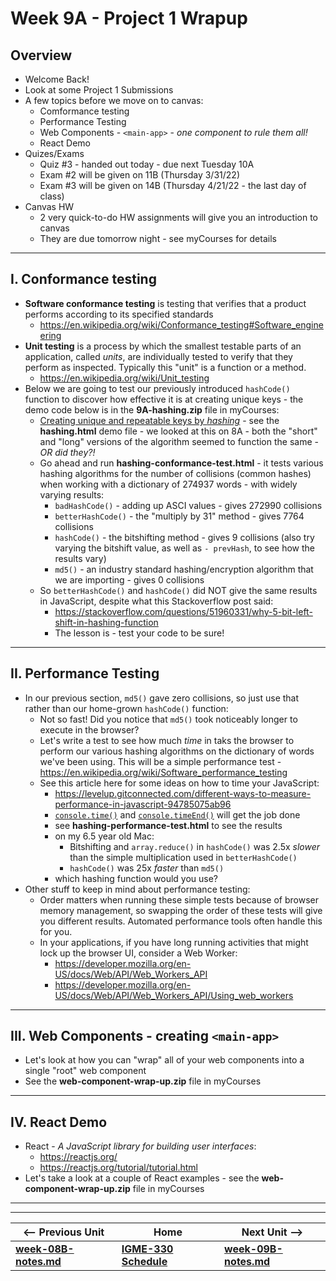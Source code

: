 # Week 9A - Project 1 Wrapup

## Overview

- Welcome Back!
- Look at some Project 1 Submissions
- A few topics before we move on to canvas:
  - Comformance testing
  - Performance Testing
  - Web Components - `<main-app>` - *one component to rule them all!*
  - React Demo
- Quizes/Exams
  - Quiz #3 - handed out today - due next Tuesday 10A
  - Exam #2 will be given on 11B (Thursday 3/31/22)
  - Exam #3 will be given on 14B (Thursday 4/21/22 - the last day of class)
- Canvas HW
  - 2 very quick-to-do HW assignments will give you an introduction to canvas
  - They are due tomorrow night - see myCourses for details
 
<hr>

## I. Conformance testing

- **Software conformance testing** is testing that verifies that a product performs according to its specified standards
  - https://en.wikipedia.org/wiki/Conformance_testing#Software_engineering
- **Unit testing** is a process by which the smallest testable parts of an application, called *units*, are individually tested to verify that they perform as inspected. Typically this "unit" is a function or a method.
  - https://en.wikipedia.org/wiki/Unit_testing
- Below we are going to test our previously introduced `hashCode()` function to discover how effective it is at creating unique keys - the demo code below is in the **9A-hashing.zip** file in myCourses:
  - [Creating unique and repeatable keys by *hashing*](https://github.com/tonethar/IGME-330-Master/blob/master/notes/hash-as-key.md) - see the  **hashing.html** demo file - we looked at this on 8A - both the "short" and "long" versions of the algorithm seemed to function the same - *OR did they?!*
  - Go ahead and run **hashing-conformance-test.html** - it tests various hashing algorithms for the number of collisions (common hashes) when working with a dictionary of 274937 words - with widely varying results:
    - `badHashCode()` - adding up ASCI values - gives 272990 collisions
    - `betterHashCode()` - the "multiply by 31" method - gives 7764 collisions
    - `hashCode()` - the bitshifting method - gives 9 collisions (also try varying the bitshift value, as well as  `- prevHash`, to see how the results vary)
    - `md5()` - an industry standard hashing/encryption algorithm that we are importing - gives 0 collisions
  - So `betterHashCode()` and `hashCode()` did NOT give the same results in JavaScript, despite what this Stackoverflow post said:
    - https://stackoverflow.com/questions/51960331/why-5-bit-left-shift-in-hashing-function
    - The lesson is - test your code to be sure!

<hr>

## II. Performance Testing
- In our previous section, `md5()` gave zero collisions, so just use that rather than our home-grown `hashCode()` function:
  - Not so fast! Did you notice that `md5()` took noticeably longer to execute in the browser?
  - Let's write a test to see how much *time* in taks the browser to perform our various hashing algorithms on the dictionary of words we've been using. This will be a simple performance test - https://en.wikipedia.org/wiki/Software_performance_testing
  - See this article here for some ideas on how to time your JavaScript:
    - https://levelup.gitconnected.com/different-ways-to-measure-performance-in-javascript-94785075ab96
    - [`console.time()`](https://developer.mozilla.org/en-US/docs/Web/API/console/time) and [`console.timeEnd()`](https://developer.mozilla.org/en-US/docs/Web/API/console/timeEnd) will get the job done
    - see **hashing-performance-test.html** to see the results
    - on my 6.5 year old Mac:
      - Bitshifting and `array.reduce()` in `hashCode()` was 2.5x *slower* than the simple multiplication used in `betterHashCode()`
      - `hashCode()` was 25x *faster* than `md5()`
    - which hashing function would you use?
- Other stuff to keep in mind about performance testing:
  - Order matters when running these simple tests because of browser memory management, so swapping the order of these tests will give you different results. Automated performance tools often handle this for you.
  - In your applications, if you have long running activities that might lock up the browser UI, consider a Web Worker: 
    - https://developer.mozilla.org/en-US/docs/Web/API/Web_Workers_API
    - https://developer.mozilla.org/en-US/docs/Web/API/Web_Workers_API/Using_web_workers

<hr>

## III. Web Components - creating `<main-app>`

- Let's look at how you can "wrap" all of your web components into a single "root" web component
- See the **web-component-wrap-up.zip** file in myCourses

<hr>

## IV. React Demo
- React - *A JavaScript library for building user interfaces*:
  - https://reactjs.org/
  - https://reactjs.org/tutorial/tutorial.html
- Let's take a look at a couple of React examples - see the **web-component-wrap-up.zip** file in myCourses

<hr><hr>


| <-- Previous Unit | Home | Next Unit -->
| --- | --- | --- 
| [**week-08B-notes.md**](08B.md)   |  [**IGME-330 Schedule**](../schedule.md) | [**week-09B-notes.md**](09B.md) 
